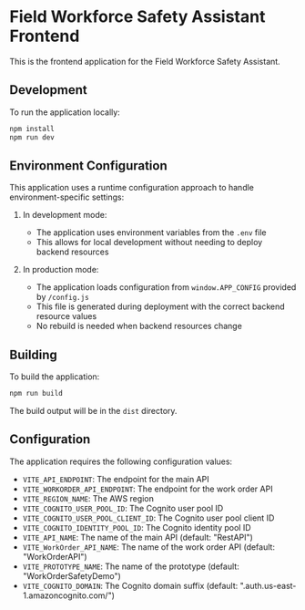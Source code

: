 # Field Workforce Safety Assistant Frontend

This is the frontend application for the Field Workforce Safety Assistant.

## Development

To run the application locally:

```bash
npm install
npm run dev
```

## Environment Configuration

This application uses a runtime configuration approach to handle environment-specific settings:

1. In development mode:
   - The application uses environment variables from the `.env` file
   - This allows for local development without needing to deploy backend resources

2. In production mode:
   - The application loads configuration from `window.APP_CONFIG` provided by `/config.js`
   - This file is generated during deployment with the correct backend resource values
   - No rebuild is needed when backend resources change

## Building

To build the application:

```bash
npm run build
```

The build output will be in the `dist` directory.

## Configuration

The application requires the following configuration values:

- `VITE_API_ENDPOINT`: The endpoint for the main API
- `VITE_WORKORDER_API_ENDPOINT`: The endpoint for the work order API
- `VITE_REGION_NAME`: The AWS region
- `VITE_COGNITO_USER_POOL_ID`: The Cognito user pool ID
- `VITE_COGNITO_USER_POOL_CLIENT_ID`: The Cognito user pool client ID
- `VITE_COGNITO_IDENTITY_POOL_ID`: The Cognito identity pool ID
- `VITE_API_NAME`: The name of the main API (default: "RestAPI")
- `VITE_WorkOrder_API_NAME`: The name of the work order API (default: "WorkOrderAPI")
- `VITE_PROTOTYPE_NAME`: The name of the prototype (default: "WorkOrderSafetyDemo")
- `VITE_COGNITO_DOMAIN`: The Cognito domain suffix (default: ".auth.us-east-1.amazoncognito.com/")
